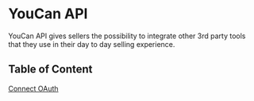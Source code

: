 # YouCan API

YouCan API gives sellers the possibility to integrate other 3rd party tools that they use in their day to day selling experience.

## Table of Content

[Connect OAuth](oauth/index.md)
